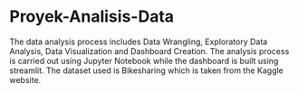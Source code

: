 # Proyek-Analisis-Data
The data analysis process includes Data Wrangling, Exploratory Data Analysis, Data Visualization and Dashboard Creation. The analysis process is carried out using Jupyter Notebook while the dashboard is built using streamlit. The dataset used is Bikesharing which is taken from the Kaggle website.
